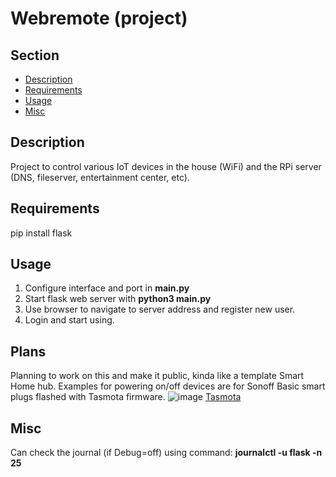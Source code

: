 # Webremote (project)

## Section
- [Description](#description)
- [Requirements](#requirements)
- [Usage](#usage)
- [Misc](#misc)


## Description

Project to control various IoT devices in the house (WiFi) and the RPi server (DNS, fileserver, entertainment center, etc).


## Requirements

pip install flask


## Usage

1. Configure interface and port in **main.py**
2. Start flask web server with **python3 main.py**
3. Use browser to navigate to server address and register new user.
4. Login and start using.


## Plans

Planning to work on this and make it public, kinda like a template Smart Home hub.
Examples for powering on/off devices are for Sonoff Basic smart plugs flashed with Tasmota firmware.
![image](https://github.com/zdssdavidb/Webremote/assets/58611751/c500e8af-9cf0-4eea-b590-d1427265c0de)
[Tasmota](https://tasmota.github.io/docs/)


## Misc

Can check the journal (if Debug=off) using command: **journalctl -u flask -n 25**
